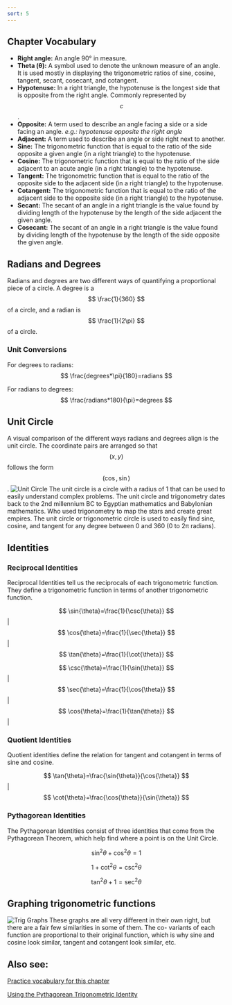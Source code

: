 ```yaml
---
sort: 5
---
```


## Chapter Vocabulary
- **Right angle:**  An angle 90° in measure.
- **Theta (θ):**    A symbol used to denote the unknown measure of an angle. It is used mostly in displaying the trigonometric ratios of sine, cosine, tangent, secant, cosecant, and cotangent.
- **Hypotenuse:**   In a right triangle, the hypotenuse is the longest side that is opposite from the right angle. Commonly represented by $$ c $$.
- **Opposite:**     A term used to describe an angle facing a side or a side facing an angle. _e.g.: hypotenuse opposite the right angle_
- **Adjacent:**     A term used to describe an angle or side right next to another.
- **Sine:**         The trigonometric function that is equal to the ratio of the side opposite a given angle (in a right triangle) to the hypotenuse.
- **Cosine:**       The trigonometric function that is equal to the ratio of the side adjacent to an acute angle (in a right triangle) to the hypotenuse.
- **Tangent:**      The trigonometric function that is equal to the ratio of the opposite side to the adjacent side (in a right triangle) to the hypotenuse.
- **Cotangent:**    The trigonometric function that is equal to the ratio of the adjacent side to the opposite side (in a right triangle) to the hypotenuse.
- **Secant:**       The secant of an angle in a right triangle is the value found by dividing length of the hypotenuse by the length of the side adjacent the given angle.
- **Cosecant:**     The secant of an angle in a right triangle is the value found by dividing length of the hypotenuse by the length of the side opposite the given angle.

## Radians and Degrees

Radians and degrees are two different ways of quantifying a proportional piece of a circle. A degree is a $$ \frac{1}{360} $$ of a circle, and a radian is $$ \frac{1}{2\pi} $$ of a circle.

### Unit Conversions
For degrees to radians:
$$
\frac{degrees*\pi}{180}=radians
$$

For radians to degrees:
$$
\frac{radians*180}{\pi}=degrees
$$

## Unit Circle
A visual comparison of the different ways radians and degrees align is the unit circle. The coordinate pairs are arranged so that $$(x,y)$$ follows the form $$(\cos,\sin)$$.
![Unit Circle](https://www.fotolip.com/wp-content/uploads/2016/06/Unit-Circle-1.png)
The unit circle is a circle with a radius of 1 that can be used to easily understand complex problems. The unit circle and trigonometry dates back to the 2nd millennium BC to Egyptian mathematics and Babylonian mathematics. Who used trigonometry to map the stars and create great empires. The unit circle or trigonometric circle is used to easily find sine, cosine, and tangent for any degree between 0 and 360 (0 to 2π radians).

## Identities

### Reciprocal Identities
Reciprocal Identities tell us the reciprocals of each trigonometric function. They define a trigonometric function in terms of another trigonometric function.

$$ \sin{\theta}=\frac{1}{\csc{\theta}} $$|$$ \cos{\theta}=\frac{1}{\sec{\theta}} $$|$$ \tan{\theta}=\frac{1}{\cot{\theta}} $$

$$ \csc{\theta}=\frac{1}{\sin{\theta}} $$|$$ \sec{\theta}=\frac{1}{\cos{\theta}} $$|$$ \cos{\theta}=\frac{1}{\tan{\theta}} $$|

### Quotient Identities
Quotient identities define the relation for tangent and cotangent in terms of sine and cosine. 

$$ \tan{\theta}=\frac{\sin{\theta}}{\cos{\theta}} $$|$$ \cot{\theta}=\frac{\cos{\theta}}{\sin{\theta}} $$

### Pythagorean Identities
The Pythagorean Identities consist of three identities that come from the Pythagorean Theorem, which help find where a point is on the Unit Circle.

$$ \sin^{2}\theta+\cos^{2}\theta=1 $$

$$ 1+\cot^{2}\theta=\csc^{2}\theta $$

$$ \tan^{2}\theta+1=\sec^{2}\theta $$

## Graphing trigonometric functions

![Trig Graphs](http://img.sparknotes.com/figures/A/ad79275cb59e569b790cb945a4ffc553/triggraphs.gif)
These graphs are all very different in their own right, but there are a fair few similarities in some of them. The co- variants of each function are proportional to their original function, which is why sine and cosine look similar, tangent and cotangent look similar, etc.

## Also see:
[Practice vocabulary for this chapter](https://quizlet.com/_9n6mt6?x=1qqt&i=1tib8r)

[Using the Pythagorean Trigonometric Identity](https://www.youtube.com/watch?v=soIt2TwV6Xk)
